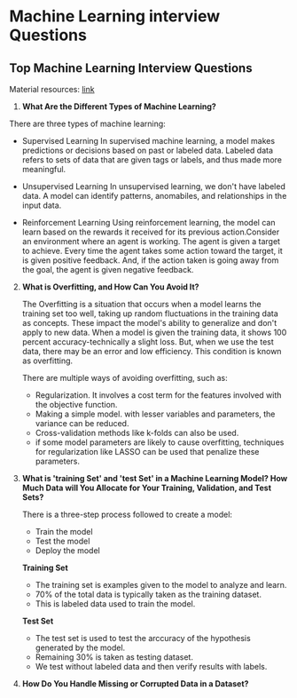 # Machine Learning interview Questions

## Top Machine Learning Interview Questions

Material resources: [link](https://www.simplilearn.com/tutorials/machine-learning-tutorial/machine-learning-interview-questions)

1. **What Are the Different Types of Machine Learning?**

There are three types of machine learning: 

* Supervised Learning
In supervised machine learning, a model makes predictions or decisions based on past or labeled data. Labeled data refers to sets of data that are given tags or labels, and thus made more meaningful.

* Unsupervised Learning
In unsupervised learning, we don't have labeled data. A model can identify patterns, anomabiles, and relationships in the input data.

* Reinforcement Learning
Using reinforcement learning, the model can learn based on the rewards it received for its previous action.Consider an environment where an agent is working. The agent is given a target to achieve. Every time the agent takes some action toward the target, it is given positive feedback. And, if the action taken is going away from the goal, the agent is given negative feedback. 

2. **What is Overfitting, and How Can You Avoid It?**

    The Overfitting is a situation that occurs when a model learns the training set too well, taking up random fluctuations in the training data as concepts. These impact the model's ability to generalize and don't apply to new data. 
    When a model is given the training data, it shows 100 percent accuracy-technically a slight loss. But, when we use the test data, there may be an error and low efficiency. This condition is known as overfitting.

    There are multiple ways of avoiding overfitting, such as: 

    * Regularization. It involves a cost term for the features involved with the objective function.
    * Making a simple model. with lesser variables and parameters, the variance can be reduced. 
    * Cross-validation methods like k-folds can also be used. 
    * if some model parameters are likely to cause overfitting, techniques for regularization like LASSO can be used that penalize these parameters. 

3. **What is 'training Set' and 'test Set' in a Machine Learning Model? How Much Data will You Allocate for Your Training, Validation, and Test Sets?** 


    There is a three-step process followed to create a model: 
    * Train the model
    * Test the model
    * Deploy the model 

    **Training Set**

    * The training set is examples given to the model to analyze and learn.
    * 70% of the total data is typically taken as the training dataset. 
    * This is labeled data used to train the model.
    
    **Test Set**

    * The test set is used to test the arccuracy of the hypothesis generated by the model.
    * Remaining 30% is taken as testing dataset.
    * We test without labeled data and then verify results with labels.

4. **How Do You Handle Missing or Corrupted Data in a Dataset?**






